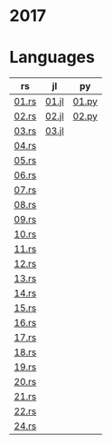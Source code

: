# 2017

# Languages
| rs | jl | py |
| -- | -- | -- |
| [01.rs](/2017/rust/01.rs) | [01.jl](/2017/julia/01.jl) | [01.py](/2017/python/01.py) | 
| [02.rs](/2017/rust/02.rs) | [02.jl](/2017/julia/02.jl) | [02.py](/2017/python/02.py) |
| [03.rs](/2017/rust/03.rs) | [03.jl](/2017/julia/03.jl) |
| [04.rs](/2017/rust/04.rs) | 
| [05.rs](/2017/rust/05.rs) | 
| [06.rs](/2017/rust/06.rs) | 
| [07.rs](/2017/rust/07.rs) | 
| [08.rs](/2017/rust/08.rs) | 
| [09.rs](/2017/rust/09.rs) | 
| [10.rs](/2017/rust/10.rs) | 
| [11.rs](/2017/rust/11.rs) | 
| [12.rs](/2017/rust/12.rs) | 
| [13.rs](/2017/rust/13.rs) | 
| [14.rs](/2017/rust/14.rs) | 
| [15.rs](/2017/rust/15.rs) | 
| [16.rs](/2017/rust/16.rs) | 
| [17.rs](/2017/rust/17.rs) | 
| [18.rs](/2017/rust/18.rs) | 
| [19.rs](/2017/rust/19.rs) | 
| [20.rs](/2017/rust/20.rs) | 
| [21.rs](/2017/rust/21.rs) | 
| [22.rs](/2017/rust/22.rs) | 
| [24.rs](/2017/rust/24.rs) | 
